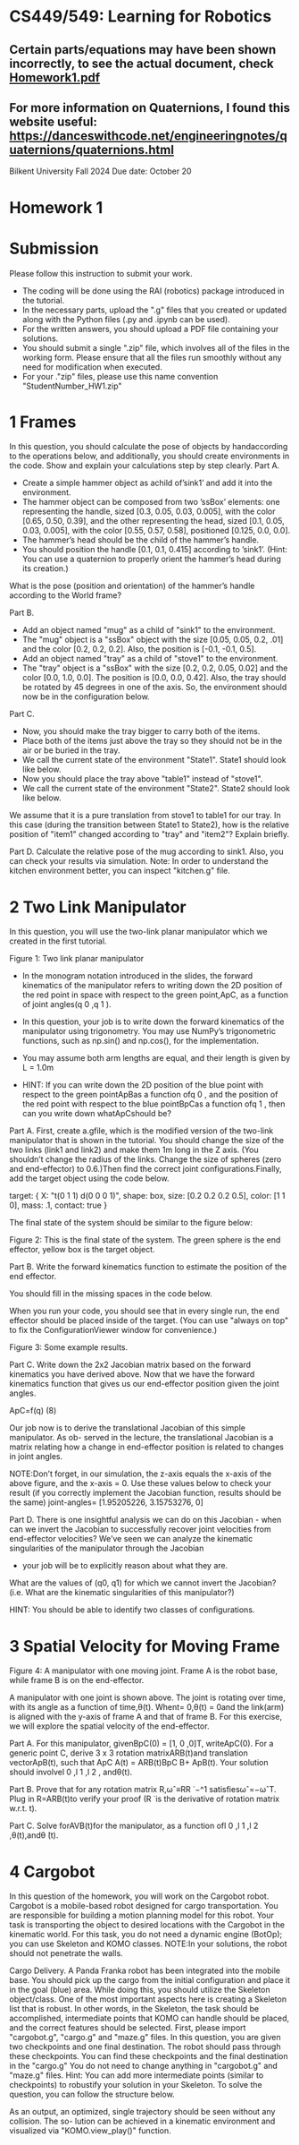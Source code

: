 # CS449/549: Learning for Robotics

## Certain parts/equations may have been shown incorrectly, to see the actual document, check [Homework1.pdf](Homework1.pdf)
## For more information on Quaternions, I found this website useful: https://danceswithcode.net/engineeringnotes/quaternions/quaternions.html
Bilkent University
Fall 2024
Due date: October 20

# Homework 1

# Submission

Please follow this instruction to submit your work.

- The coding will be done using the RAI (robotics) package introduced in the tutorial.
- In the necessary parts, upload the ".g" files that you created or updated along with
    the Python files (.py and .ipynb can be used).
- For the written answers, you should upload a PDF file containing your solutions.
- You should submit a single ".zip" file, which involves all of the files in the working
    form. Please ensure that all the files run smoothly without any need for
    modification when executed.
- For your ."zip" files, please use this name convention "StudentNumber_HW1.zip"

# 1 Frames

In this question, you should calculate the pose of objects by handaccording to the
operations below, and additionally, you should create environments in the code. Show
and explain your calculations step by step clearly.
Part A.

- Create a simple hammer object as achild of’sink1’ and add it into the environment.
- The hammer object can be composed from two ’ssBox’ elements: one representing
    the handle, sized [0.3, 0.05, 0.03, 0.005], with the color [0.65, 0.50, 0.39], and the
    other representing the head, sized [0.1, 0.05, 0.03, 0.005], with the color [0.55, 0.57,
    0.58], positioned [0.125, 0.0, 0.0].
- The hammer’s head should be the child of the hammer’s handle.
- You should position the handle [0.1, 0.1, 0.415] according to ’sink1’. (Hint: You can
    use a quaternion to properly orient the hammer’s head during its creation.)

What is the pose (position and orientation) of the hammer’s handle according to the
World frame?

Part B.

- Add an object named "mug" as a child of "sink1" to the environment.
- The "mug" object is a "ssBox" object with the size [0.05, 0.05, 0.2, .01] and the
    color [0.2, 0.2, 0.2]. Also, the position is [-0.1, -0.1, 0.5].
- Add an object named "tray" as a child of "stove1" to the environment.
- The "tray" object is a "ssBox" with the size [0.2, 0.2, 0.05, 0.02] and the color [0.0,
    1.0, 0.0]. The position is [0.0, 0.0, 0.42]. Also, the tray should be rotated by 45
    degrees in one of the axis. So, the environment should now be in the configuration
    below.


Part C.

- Now, you should make the tray bigger to carry both of the items.
- Place both of the items just above the tray so they should not be in the air or be
    buried in the tray.
- We call the current state of the environment "State1". State1 should look like below.
- Now you should place the tray above "table1" instead of "stove1".
- We call the current state of the environment "State2". State2 should look like below.


We assume that it is a pure translation from stove1 to table1 for our tray. In this case
(during the transition between State1 to State2), how is the relative position of "item1"
changed according to "tray" and "item2"? Explain briefly.

Part D. Calculate the relative pose of the mug according to sink1. Also, you can check
your results via simulation. Note: In order to understand the kitchen environment better,
you can inspect "kitchen.g" file.

# 2 Two Link Manipulator

In this question, you will use the two-link planar manipulator which we created in the
first tutorial.


Figure 1: Two link planar manipulator

- In the monogram notation introduced in the slides, the forward kinematics of the
    manipulator refers to writing down the 2D position of the red point in space with
    respect to the green point,ApC, as a function of joint angles(q 0 ,q 1 ).


- In this question, your job is to write down the forward kinematics of
    the manipulator using trigonometry. You may use NumPy’s trigonometric
    functions, such as np.sin() and np.cos(), for the implementation.
- You may assume both arm lengths are equal, and their length is given by L = 1.0m
- HINT: If you can write down the 2D position of the blue point with respect to the
    green pointApBas a function ofq 0 , and the position of the red point with respect
    to the blue pointBpCas a function ofq 1 , then can you write down whatApCshould
    be?

Part A. First, create a.gfile, which is the modified version of the two-link manipulator
that is shown in the tutorial. You should change the size of the two links (link1 and link2)
and make them 1m long in the Z axis. (You shouldn’t change the radius of the links.
Change the size of spheres (zero and end-effector) to 0.6.)Then find the correct joint
configurations.Finally, add the target object using the code below.


target: {
X: "t(0 1 1) d(0 0 0 1)",
shape: box,
size: [0.2 0.2 0.2 0.5],
color: [1 1 0],
mass: .1,
contact: true
}

The final state of the system should be similar to the figure below:

Figure 2: This is the final state of the system. The green sphere is the end effector, yellow
box is the target object.

Part B. Write the forward kinematics function to estimate the position of the end
effector.


You should fill in the missing spaces in the code below.

When you run your code, you should see that in every single run, the end effector should
be placed inside of the target. (You can use "always on top" to fix the ConfigurationViewer
window for convenience.)


Figure 3: Some example results.

Part C. Write down the 2x2 Jacobian matrix based on the forward kinematics you
have derived above. Now that we have the forward kinematics function that gives us our
end-effector position given the joint angles.


ApC=f(q) (8)


Our job now is to derive the translational Jacobian of this simple manipulator. As ob-
served in the lecture, the translational Jacobian is a matrix relating how a change in
end-effector position is related to changes in joint angles.


NOTE:Don’t forget, in our simulation, the z-axis equals the x-axis of the above figure,
and the x-axis = 0.
Use these values below to check your result (if you correctly implement the Jacobian
function, results should be the same) joint-angles= [1.95205226, 3.15753276, 0]

Part D. There is one insightful analysis we can do on this Jacobian - when can we invert
the Jacobian to successfully recover joint velocities from end-effector velocities? We’ve
seen we can analyze the kinematic singularities of the manipulator through the Jacobian

- your job will be to explicitly reason about what they are.

What are the values of (q0, q1) for which we cannot invert the Jacobian?
(i.e. What are the kinematic singularities of this manipulator?)

HINT: You should be able to identify two classes of configurations.

# 3 Spatial Velocity for Moving Frame

Figure 4: A manipulator with one moving joint. Frame A is the robot base, while frame
B is on the end-effector.


A manipulator with one joint is shown above. The joint is rotating over time, with its
angle as a function of time,θ(t). Whent= 0,θ(t) = 0and the link(arm) is aligned with
the y-axis of frame A and that of frame B. For this exercise, we will explore the spatial
velocity of the end-effector.

Part A. For this manipulator, givenBpC(0) = [1, 0 ,0]T, writeApC(0). For a generic
point C, derive 3 x 3 rotation matrixARB(t)and translation vectorApB(t), such that
ApC
A(t) =
ARB(t)BpC
B+
ApB(t). Your solution should involvel 0 ,l 1 ,l 2 , andθ(t).

Part B. Prove that for any rotation matrix R,ωˆ≡RR ̇ −^1 satisfiesωˆ=−ωˆT. Plug in
R=ARB(t)to verify your proof (R ̇ is the derivative of rotation matrix w.r.t. t).

Part C. Solve forAVB(t)for the manipulator, as a function ofl 0 ,l 1 ,l 2 ,θ(t),andθ ̇(t).

# 4 Cargobot

In this question of the homework, you will work on the Cargobot robot. Cargobot is a
mobile-based robot designed for cargo transportation. You are responsible for building
a motion planning model for this robot. Your task is transporting the object to desired
locations with the Cargobot in the kinematic world. For this task, you do not need a
dynamic engine (BotOp); you can use Skeleton and KOMO classes.
NOTE:In your solutions, the robot should not penetrate the walls.

Cargo Delivery. A Panda Franka robot has been integrated into the mobile base. You
should pick up the cargo from the initial configuration and place it in the goal (blue) area.
While doing this, you should utilize the Skeleton object/class. One of the most important
aspects here is creating a Skeleton list that is robust. In other words, in the Skeleton,
the task should be accomplished, intermediate points that KOMO can handle should be
placed, and the correct features should be selected. First, please import "cargobot.g",
"cargo.g" and "maze.g" files.
In this question, you are given two checkpoints and one final destination. The robot should
pass through these checkpoints. You can find these checkpoints and the final destination
in the "cargo.g" You do not need to change anything in "cargobot.g" and "maze.g" files.
Hint: You can add more intermediate points (similar to checkpoints) to robustify your
solution in your Skeleton.
To solve the question, you can follow the structure below.

As an output, an optimized, single trajectory should be seen without any collision. The so-
lution can be achieved in a kinematic environment and visualized via "KOMO.view_play()"
function.


